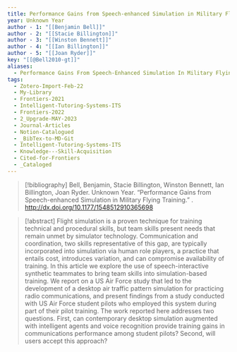 ```yaml
---
title: Performance Gains from Speech-enhanced Simulation in Military Flying Training
year: Unknown Year
author - 1: "[[Benjamin Bell]]"
author - 2: "[[Stacie Billington]]"
author - 3: "[[Winston Bennett]]"
author - 4: "[[Ian Billington]]"
author - 5: "[[Joan Ryder]]"
key: "[[@Bell2010-gt]]"
aliases:
  - Performance Gains From Speech-Enhanced Simulation In Military Flying Training
tags:
  - Zotero-Import-Feb-22
  - My-Library
  - Frontiers-2021
  - Intelligent-Tutoring-Systems-ITS
  - Frontiers-2022
  - 2_Upgrade-MAY-2023
  - Journal-Articles
  - Notion-Catalogued
  - _BibTex-to-MD-Git
  - Intelligent-Tutoring-Systems-ITS
  - Knowledge---Skill-Acquisition
  - Cited-for-Frontiers
  - _Cataloged
---
```


> [!bibliography]
> Bell, Benjamin, Stacie Billington, Winston Bennett, Ian Billington, Joan Ryder. Unknown Year. “Performance Gains from Speech-enhanced Simulation in Military Flying Training.” . http://dx.doi.org/10.1177/1548512910365698

> [!abstract]
> Flight simulation is a proven technique for training technical and procedural skills, but team skills present needs that remain unmet by simulator technology. Communication and coordination, two skills representative of this gap, are typically incorporated into simulation via human role players, a practice that entails cost, introduces variation, and can compromise availability of training. In this article we explore the use of speech-interactive synthetic teammates to bring team skills into simulation-based training. We report on a US Air Force study that led to the development of a desktop air traffic pattern simulation for practicing radio communications, and present findings from a study conducted with US Air Force student pilots who employed this system during part of their pilot training. The work reported here addresses two questions. First, can contemporary desktop simulation augmented with intelligent agents and voice recognition provide training gains in communications performance among student pilots? Second, will users accept this approach?